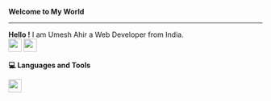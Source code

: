  **Welcome to My World**
<hr/>

**Hello !** I am Umesh Ahir a Web Developer from India.
<br/>
[<img width="26px" src= "https://www.google.com/imgres?imgurl=https%3A%2F%2Fwww.clipartmax.com%2Fpng%2Fmiddle%2F174-1743420_twitter-2012-positive-twitter-logo-2016-vector.png&imgrefurl=https%3A%2F%2Fwww.clipartmax.com%2Fmiddle%2Fm2i8m2N4K9A0b1i8_twitter-2012-positive-twitter-logo-2016-vector%2F&tbnid=UQUx3O-RxcZLjM&vet=12ahUKEwiG-MCipOjrAhUuC7cAHUaWDuUQMyg6egQIARA5..i&docid=VWLEWsErt8fm1M&w=840&h=303&q=twitter%20logo%20png&hl=gu&ved=2ahUKEwiG-MCipOjrAhUuC7cAHUaWDuUQMyg6egQIARA5"/>](https://twitter.com/Umesh_Ahir_)
[<img width="26px" src = "https://www.google.com/imgres?imgurl=https%3A%2F%2Fthumbnail.imgbin.com%2F7%2F6%2F25%2Fimgbin-instagram-logo-computer-icons-insta-logo-DYkuQMcx1n3NsR9A3e1Z2vGgB_t.jpg&imgrefurl=https%3A%2F%2Fimgbin.com%2Ffree-png%2Finstagram-logo&tbnid=mfqqLY_c-CFFKM&vet=12ahUKEwj10dWOpOjrAhW1BrcAHabtCt8QMygMegUIARCsAQ..i&docid=az7L7nzRJyD6IM&w=310&h=308&q=instagram%20logo%20png&hl=gu&ved=2ahUKEwj10dWOpOjrAhW1BrcAHabtCt8QMygMegUIARCsAQ"/>](https://instagram.com/_.umesh._7523)
<br/>

**💻 Languages and Tools**

[<img align="left"  width="26px" src="https://www.google.com/imgres?imgurl=https%3A%2F%2Fw7.pngwing.com%2Fpngs%2F452%2F495%2Fpng-transparent-react-javascript-angularjs-ionic-github-text-logo-symmetry.png&imgrefurl=https%3A%2F%2Fwww.pngwing.com%2Fen%2Ffree-png-cgbgg&tbnid=HjQQjegVBmThyM&vet=12ahUKEwi8hITvpujrAhU2DLcAHeA2BjcQMygHegUIARCGAQ..i&docid=4F6m2blJdCyK4M&w=920&h=500&q=github%2Fjavascript.png&hl=gu&ved=2ahUKEwi8hITvpujrAhU2DLcAHeA2BjcQMygHegUIARCGAQ"/>](https://github.com/Umeshahir2000)
